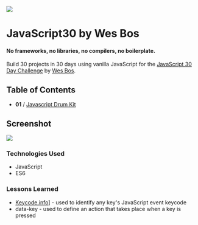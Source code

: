 ![](https://javascript30.com/images/JS3-social-share.png)

# JavaScript30 by Wes Bos

#### No frameworks, no libraries, no compilers, no boilerplate.

Build 30 projects in 30 days using vanilla JavaScript for the [JavaScript 30 Day Challenge](https://JavaScript30.com) by [Wes Bos](http://wesbos.com).

## Table of Contents

- **01** / [Javascript Drum Kit](https://celina.github.io/javascript30/01%20-%20JavaScript%20Drum%20Kit)

## Screenshot
![](https://celina.github.io/javascript30/01%20-%20JavaScript%20Drum%20Kit/img/image-1.png)


### Technologies Used
- JavaScript
- ES6

### Lessons Learned
- [Keycode.info](http://keycode.info/)] - used to identify any key's JavaScript event keycode
- data-key - used to define an action that takes place when a key is pressed
